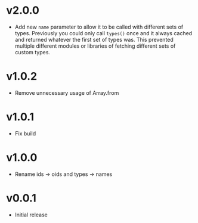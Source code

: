 # v2.0.0
* Add new `name` parameter to allow it to be called with different sets of types. Previously you could only call `types()` once and it always cached and returned whatever the first set of types was. This prevented multiple different modules or libraries of fetching different sets of custom types.

# v1.0.2
* Remove unnecessary usage of Array.from

# v1.0.1
* Fix build

# v1.0.0
* Rename ids -> oids and types -> names

# v0.0.1
* Initial release
